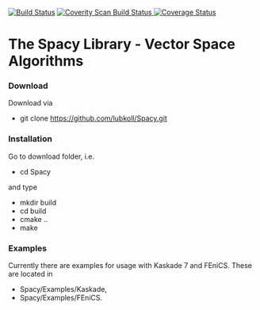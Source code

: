 [![Build Status](https://travis-ci.org/lubkoll/Spacy.svg?branch=master)](https://travis-ci.org/lubkoll/Spacy/builds)
<a href="https://scan.coverity.com/projects/lubkoll-spacy">
  <img alt="Coverity Scan Build Status"
       src="https://scan.coverity.com/projects/6364/badge.svg"/>
</a>
<a href='https://coveralls.io/github/lubkoll/Spacy?branch=master'><img src='https://coveralls.io/repos/lubkoll/Spacy/badge.svg?branch=master&service=github' alt='Coverage Status' /></a>

# The Spacy Library - Vector Space Algorithms

### Download
Download via
  - git clone https://github.com/lubkoll/Spacy.git

### Installation
Go to download folder, i.e.
  - cd Spacy
  
and type
  - mkdir build
  - cd build
  - cmake ..
  - make

### Examples
Currently there are examples for usage with Kaskade 7 and FEniCS. These are located in 
 - Spacy/Examples/Kaskade, 
 - Spacy/Examples/FEniCS. 




